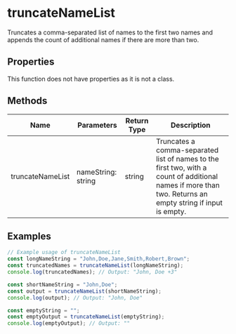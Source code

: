 # truncateNameList

Truncates a comma-separated list of names to the first two names and appends the count of additional names if there are more than two.

## Properties

This function does not have properties as it is not a class.

## Methods

| Name             | Parameters        | Return Type | Description                                                                 |
|------------------|-------------------|-------------|-----------------------------------------------------------------------------|
| truncateNameList | nameString: string | string      | Truncates a comma-separated list of names to the first two, with a count of additional names if more than two. Returns an empty string if input is empty. |

## Examples

```typescript
// Example usage of truncateNameList
const longNameString = "John,Doe,Jane,Smith,Robert,Brown";
const truncatedNames = truncateNameList(longNameString);
console.log(truncatedNames); // Output: "John, Doe +3"

const shortNameString = "John,Doe";
const output = truncateNameList(shortNameString);
console.log(output); // Output: "John, Doe"

const emptyString = "";
const emptyOutput = truncateNameList(emptyString);
console.log(emptyOutput); // Output: ""
```